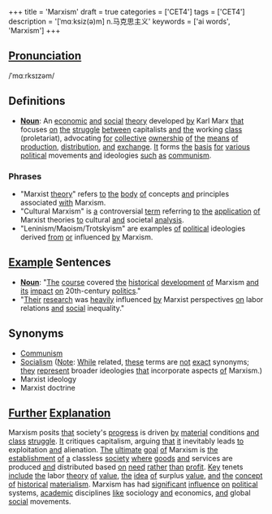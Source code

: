 +++
title = 'Marxism'
draft = true
categories = ['CET4']
tags = ['CET4']
description = '[ˈmɑːksiz(ə)m] n.马克思主义'
keywords = ['ai words', 'Marxism']
+++

## [Pronunciation](/en/post/pronunciation/)
/ˈmɑːrksɪzəm/

## Definitions
- **[Noun](/en/post/noun/)**: An [economic](/en/post/economic/) [and](/en/post/and/) [social](/en/post/social/) [theory](/en/post/theory/) developed [by](/en/post/by/) Karl Marx [that](/en/post/that/) focuses [on](/en/post/on/) [the](/en/post/the/) [struggle](/en/post/struggle/) [between](/en/post/between/) capitalists [and](/en/post/and/) [the](/en/post/the/) working [class](/en/post/class/) (proletariat), advocating [for](/en/post/for/) [collective](/en/post/collective/) [ownership](/en/post/ownership/) [of](/en/post/of/) [the](/en/post/the/) [means](/en/post/means/) [of](/en/post/of/) [production](/en/post/production/), [distribution](/en/post/distribution/), [and](/en/post/and/) [exchange](/en/post/exchange/). [It](/en/post/it/) forms [the](/en/post/the/) [basis](/en/post/basis/) [for](/en/post/for/) [various](/en/post/various/) [political](/en/post/political/) movements [and](/en/post/and/) ideologies [such](/en/post/such/) [as](/en/post/as/) [communism](/en/post/communism/).

### Phrases
- "Marxist [theory](/en/post/theory/)" refers [to](/en/post/to/) [the](/en/post/the/) [body](/en/post/body/) [of](/en/post/of/) concepts [and](/en/post/and/) principles associated [with](/en/post/with/) Marxism.
- "Cultural Marxism" is [a](/en/post/a/) controversial [term](/en/post/term/) referring [to](/en/post/to/) [the](/en/post/the/) [application](/en/post/application/) [of](/en/post/of/) Marxist theories [to](/en/post/to/) cultural [and](/en/post/and/) societal [analysis](/en/post/analysis/).
- "Leninism/Maoism/Trotskyism" are examples [of](/en/post/of/) [political](/en/post/political/) ideologies derived [from](/en/post/from/) [or](/en/post/or/) influenced [by](/en/post/by/) Marxism.

## [Example](/en/post/example/) Sentences
- **[Noun](/en/post/noun/)**: "[The](/en/post/the/) [course](/en/post/course/) covered [the](/en/post/the/) [historical](/en/post/historical/) [development](/en/post/development/) [of](/en/post/of/) Marxism [and](/en/post/and/) [its](/en/post/its/) [impact](/en/post/impact/) [on](/en/post/on/) 20th-century [politics](/en/post/politics/)."
- "[Their](/en/post/their/) [research](/en/post/research/) was [heavily](/en/post/heavily/) influenced [by](/en/post/by/) Marxist perspectives [on](/en/post/on/) labor relations [and](/en/post/and/) [social](/en/post/social/) inequality."

## Synonyms
- [Communism](/en/post/communism/)
- [Socialism](/en/post/socialism/) ([Note](/en/post/note/): [While](/en/post/while/) related, [these](/en/post/these/) terms are [not](/en/post/not/) [exact](/en/post/exact/) synonyms; [they](/en/post/they/) [represent](/en/post/represent/) broader ideologies [that](/en/post/that/) incorporate aspects [of](/en/post/of/) Marxism.)
- Marxist ideology
- Marxist doctrine

## [Further](/en/post/further/) [Explanation](/en/post/explanation/)
Marxism posits [that](/en/post/that/) society's [progress](/en/post/progress/) is driven [by](/en/post/by/) [material](/en/post/material/) conditions [and](/en/post/and/) [class](/en/post/class/) [struggle](/en/post/struggle/). [It](/en/post/it/) critiques capitalism, arguing [that](/en/post/that/) [it](/en/post/it/) inevitably leads [to](/en/post/to/) exploitation [and](/en/post/and/) alienation. [The](/en/post/the/) [ultimate](/en/post/ultimate/) [goal](/en/post/goal/) [of](/en/post/of/) Marxism is [the](/en/post/the/) [establishment](/en/post/establishment/) [of](/en/post/of/) [a](/en/post/a/) classless [society](/en/post/society/) [where](/en/post/where/) [goods](/en/post/goods/) [and](/en/post/and/) services are produced [and](/en/post/and/) distributed based [on](/en/post/on/) [need](/en/post/need/) [rather](/en/post/rather/) [than](/en/post/than/) [profit](/en/post/profit/). [Key](/en/post/key/) tenets [include](/en/post/include/) [the](/en/post/the/) labor [theory](/en/post/theory/) [of](/en/post/of/) [value](/en/post/value/), [the](/en/post/the/) [idea](/en/post/idea/) [of](/en/post/of/) surplus [value](/en/post/value/), [and](/en/post/and/) [the](/en/post/the/) [concept](/en/post/concept/) [of](/en/post/of/) [historical](/en/post/historical/) [materialism](/en/post/materialism/). Marxism has had [significant](/en/post/significant/) [influence](/en/post/influence/) [on](/en/post/on/) [political](/en/post/political/) systems, [academic](/en/post/academic/) disciplines [like](/en/post/like/) sociology [and](/en/post/and/) economics, [and](/en/post/and/) global [social](/en/post/social/) movements.
